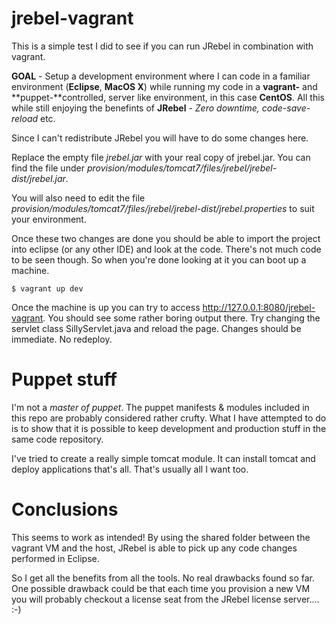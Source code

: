 jrebel-vagrant
==============

This is a simple test I did to see if you can run JRebel in combination with vagrant.

**GOAL** - Setup a development environment where I can code in a familiar 
environment (**Eclipse**, **MacOS X**) while running my code in a **vagrant-** 
and **puppet-**controlled, server like environment, in this case **CentOS**. 
All this while still enjoying the benefints of **JRebel** - *Zero downtime, 
code-save-reload* etc. 

Since I can't redistribute JRebel you will have to do some changes here. 

Replace the empty file *jrebel.jar* with your real copy of jrebel.jar. You 
can find the file under *provision/modules/tomcat7/files/jrebel/jrebel-dist/jrebel.jar*.

You will also need to edit the file *provision/modules/tomcat7/files/jrebel/jrebel-dist/jrebel.properties* 
to suit your environment. 

Once these two changes are done you should be able to import the project into 
eclipse (or any other IDE) and look at the code. There's not much code to be 
seen though. So when you're done looking at it you can boot up a machine. 

``
$ vagrant up dev
``

Once the machine is up you can try to access http://127.0.0.1:8080/jrebel-vagrant. 
You should see some rather boring output there. Try changing the servlet class 
SillyServlet.java and reload the page. Changes should be immediate. No redeploy.

Puppet stuff
============

I'm not a *master of puppet*. The puppet manifests & modules included in this 
repo are probably considered rather crufty. What I have attempted to do is to 
show that it is possible to keep development and production stuff in the same 
code repository. 

I've tried to create a really simple tomcat module. It can install tomcat and 
deploy applications that's all. That's usually all I want too.

Conclusions
===========

This seems to work as intended! By using the shared folder between the vagrant 
VM and the host, JRebel is able to pick up any code changes performed in Eclipse.

So I get all the benefits from all the tools. No real drawbacks found so far. 
One possible drawback could be that each time you provision a new VM you will 
probably checkout a license seat from the JRebel license server.... :-)
